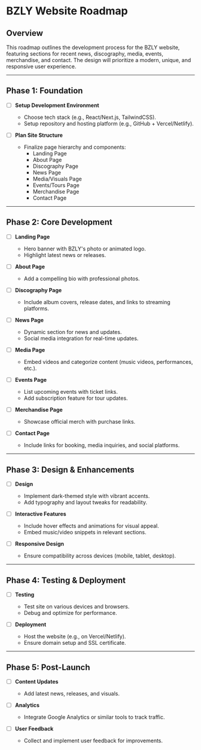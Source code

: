 # BZLY Website Roadmap

## Overview
This roadmap outlines the development process for the BZLY website, featuring sections for recent news, discography, media, events, merchandise, and contact. The design will prioritize a modern, unique, and responsive user experience.

---

## Phase 1: Foundation
- [ ] **Setup Development Environment**
  - Choose tech stack (e.g., React/Next.js, TailwindCSS).
  - Setup repository and hosting platform (e.g., GitHub + Vercel/Netlify).
  
- [ ] **Plan Site Structure**
  - Finalize page hierarchy and components:
    - Landing Page
    - About Page
    - Discography Page
    - News Page
    - Media/Visuals Page
    - Events/Tours Page
    - Merchandise Page
    - Contact Page

---

## Phase 2: Core Development
- [ ] **Landing Page**
  - Hero banner with BZLY's photo or animated logo.
  - Highlight latest news or releases.

- [ ] **About Page**
  - Add a compelling bio with professional photos.
  
- [ ] **Discography Page**
  - Include album covers, release dates, and links to streaming platforms.

- [ ] **News Page**
  - Dynamic section for news and updates.
  - Social media integration for real-time updates.

- [ ] **Media Page**
  - Embed videos and categorize content (music videos, performances, etc.).

- [ ] **Events Page**
  - List upcoming events with ticket links.
  - Add subscription feature for tour updates.

- [ ] **Merchandise Page**
  - Showcase official merch with purchase links.

- [ ] **Contact Page**
  - Include links for booking, media inquiries, and social platforms.

---

## Phase 3: Design & Enhancements
- [ ] **Design**
  - Implement dark-themed style with vibrant accents.
  - Add typography and layout tweaks for readability.

- [ ] **Interactive Features**
  - Include hover effects and animations for visual appeal.
  - Embed music/video snippets in relevant sections.

- [ ] **Responsive Design**
  - Ensure compatibility across devices (mobile, tablet, desktop).

---

## Phase 4: Testing & Deployment
- [ ] **Testing**
  - Test site on various devices and browsers.
  - Debug and optimize for performance.

- [ ] **Deployment**
  - Host the website (e.g., on Vercel/Netlify).
  - Ensure domain setup and SSL certificate.

---

## Phase 5: Post-Launch
- [ ] **Content Updates**
  - Add latest news, releases, and visuals.
  
- [ ] **Analytics**
  - Integrate Google Analytics or similar tools to track traffic.

- [ ] **User Feedback**
  - Collect and implement user feedback for improvements.
